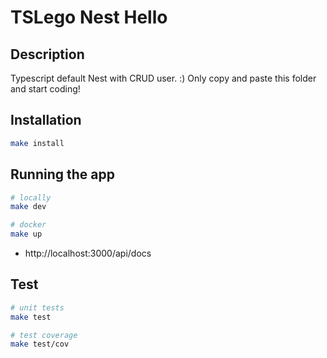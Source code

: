 # TSLego Nest Hello

## Description

Typescript default Nest with CRUD user. :)
Only copy and paste this folder and start coding!

## Installation

```bash
make install
```

## Running the app

```bash
# locally
make dev

# docker
make up
```

- http://localhost:3000/api/docs

## Test

```bash
# unit tests
make test

# test coverage
make test/cov
```
